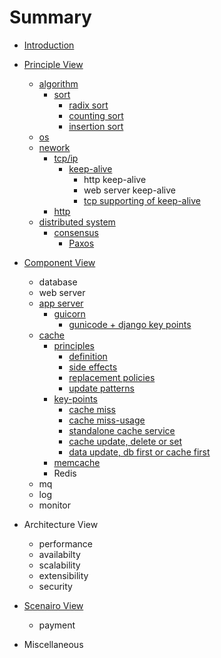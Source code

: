 # Summary

* [Introduction](README.md)

* [Principle View](principle_view/principle_view.md)
  * [algorithm](principle_view/algorithm/algorithm.md)
    * [sort](principle_view/algorithm/sort/sort.md)
      * [radix sort](principle_view/algorithm/sort/radix_sort.md)
      * [counting sort](principle_view/algorithm/sort/counting_sort.md)
      * [insertion sort](principle_view/algorithm/sort/insertion_sort.md)
  * [os](principle_view/os/os.md)
  * [nework](principle_view/network/network.md)
    * [tcp/ip](principle_view/network/tcp-ip/tcp-ip.md)
      * [keep-alive](principle_view/network/tcp-ip/keep_alive/keep_alive.md)
        * http keep-alive
        * web server keep-alive
        * [tcp supporting of keep-alive](principle_view/network/tcp-ip/keep_alive/tcp_support.md)
    * [http](principle_view/network/http.md)
  * [distributed system](principle_view/distributed_system/distributed_system.md)
    * [consensus](principle_view/distributed_system/consensus/consensus.md)
      * [Paxos](principle_view/distributed_system/consensus/paxos.md)
* [Component View](component_view/component_view.md)
  * database
  * web server
  * [app server](component_view/app_server/app_server.md)
    * [guicorn](component_view/app_server/gunicorn/gunicorn.md)
      * [gunicode + django key points](component_view/app_server/gunicorn/gunicorn_django_key_points/gunicorn_django_keep_points.md)
  * [cache](component_view/cache/cache.md)
    * [principles](component_view/cache/principles/principles.md)
      * [definition](component_view/cache/principles/definition.md)
      * [side effects](component_view/cache/principles/side_effects.md)
      * [replacement policies](component_view/cache/principles/replacement_policies.md)
      * [update patterns](component_view/cache/principles/update_patterns.md)
    * [key-points](component_view/cache/key_points/key_points.md)
      * [cache miss](component_view/cache/key_points/cache_miss.md)
      * [cache miss-usage](component_view/cache/key_points/cache_misusage.md)
      * [standalone cache service](component_view/cache/key_points/standalone_cache_service.md)
      * [cache update, delete or set](component_view/cache/key_points/cache_update_delete_or_set.md)
      * [data update, db first or cache first](component_view/cache/key_points/update_data_db_first_or_cache_first.)
    * [memcache](component_view/cache/memcache/memcache.md)
    * Redis 
  * mq
  * log
  * monitor 
* Architecture View
  * performance
  * availabilty
  * scalability
  * extensibility
  * security
* [Scenairo View]()
  * payment
* Miscellaneous